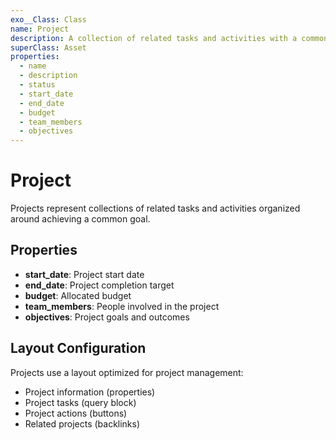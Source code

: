 ```yaml
---
exo__Class: Class
name: Project
description: A collection of related tasks and activities with a common goal
superClass: Asset
properties:
  - name
  - description
  - status
  - start_date
  - end_date
  - budget
  - team_members
  - objectives
---
```


# Project

Projects represent collections of related tasks and activities organized around achieving a common goal.

## Properties

- **start_date**: Project start date
- **end_date**: Project completion target
- **budget**: Allocated budget
- **team_members**: People involved in the project
- **objectives**: Project goals and outcomes

## Layout Configuration

Projects use a layout optimized for project management:
- Project information (properties)
- Project tasks (query block)  
- Project actions (buttons)
- Related projects (backlinks)